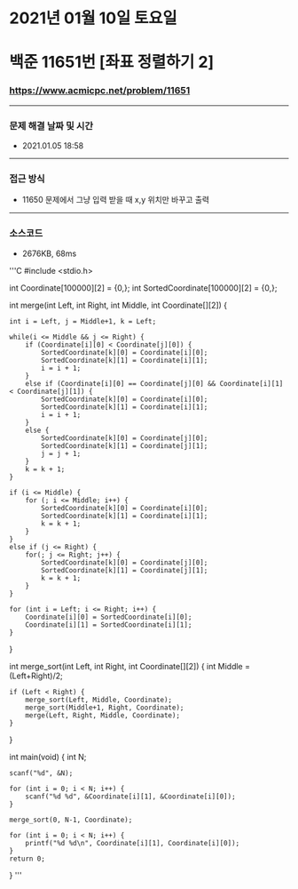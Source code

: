 
# 2021년 01월 10일 토요일
# 백준 11651번 [좌표 정렬하기 2]
### https://www.acmicpc.net/problem/11651

---

### 문제 해결 날짜 및 시간
- 2021.01.05 18:58

---

### 접근 방식
- 11650 문제에서 그냥 입력 받을 때 x,y 위치만 바꾸고 출력

---

### 소스코드
- 2676KB, 68ms

'''C
#include <stdio.h>

int Coordinate[100000][2] = {0,};
int SortedCoordinate[100000][2] = {0,};

int merge(int Left, int Right, int Middle, int Coordinate[][2]) {
	
	int i = Left, j = Middle+1, k = Left;
	
	while(i <= Middle && j <= Right) {
		if (Coordinate[i][0] < Coordinate[j][0]) {
			SortedCoordinate[k][0] = Coordinate[i][0];
			SortedCoordinate[k][1] = Coordinate[i][1];
			i = i + 1;
		}
		else if (Coordinate[i][0] == Coordinate[j][0] && Coordinate[i][1] < Coordinate[j][1]) {
			SortedCoordinate[k][0] = Coordinate[i][0];
			SortedCoordinate[k][1] = Coordinate[i][1];
			i = i + 1;
		}
		else {
			SortedCoordinate[k][0] = Coordinate[j][0];
			SortedCoordinate[k][1] = Coordinate[j][1];
			j = j + 1;
		}
		k = k + 1;
	}
	
	if (i <= Middle) {
		for (; i <= Middle; i++) {
			SortedCoordinate[k][0] = Coordinate[i][0];
			SortedCoordinate[k][1] = Coordinate[i][1];
			k = k + 1;
		}
	}
	else if (j <= Right) {
		for(; j <= Right; j++) {
			SortedCoordinate[k][0] = Coordinate[j][0];
			SortedCoordinate[k][1] = Coordinate[j][1];
			k = k + 1;
		}
	}

	for (int i = Left; i <= Right; i++) {
		Coordinate[i][0] = SortedCoordinate[i][0];
		Coordinate[i][1] = SortedCoordinate[i][1];
	}
	
}

int merge_sort(int Left, int Right, int Coordinate[][2]) {
	int Middle = (Left+Right)/2;
	
	if (Left < Right) {
		merge_sort(Left, Middle, Coordinate);
		merge_sort(Middle+1, Right, Coordinate);
		merge(Left, Right, Middle, Coordinate);
	}
}

int main(void) {
	int N;
	
	scanf("%d", &N);
	
	for (int i = 0; i < N; i++) {
		scanf("%d %d", &Coordinate[i][1], &Coordinate[i][0]);
	}
	
	merge_sort(0, N-1, Coordinate);

	for (int i = 0; i < N; i++) {
		printf("%d %d\n", Coordinate[i][1], Coordinate[i][0]);
	}
	return 0;
}
'''
